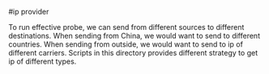 #ip provider

To run effective probe, we can send from different sources to different destinations. When sending from China, we would want to send to different countries. When sending from outside, we would want to send to ip of different carriers.
Scripts in this directory provides different strategy to get ip of different types.
